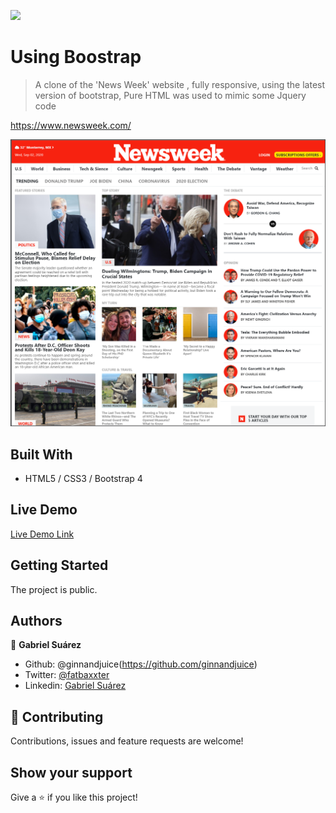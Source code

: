 

![](https://img.shields.io/badge/Microverse-blueviolet)

# Using Boostrap

> A clone of the 'News Week' website , fully responsive, using the latest version of bootstrap, Pure HTML was used to mimic some Jquery code

https://www.newsweek.com/

![Alt text](https://github.com/GabrielJSuarez/Using-Boostrap/blob/newsweek-Clone-Feature-Branch/assetts/screenshot.png?raw=true "Screenshot")

## Built With

- HTML5 / CSS3 / Bootstrap 4

## Live Demo

[Live Demo Link](https://gabrieljsuarez.github.io/Using-Boostrap/)


## Getting Started

The project is public.

## Authors

👤 **Gabriel Suárez**

- Github: @ginnandjuice(https://github.com/ginnandjuice)
- Twitter: [@fatbaxxter](https://twitter.com/fatbaxxter)
- Linkedin: [Gabriel Suárez](https://www.linkedin.com/in/gabriel-su%C3%A1rez-torres-85125a1ab/)

## 🤝 Contributing

Contributions, issues and feature requests are welcome!

## Show your support

Give a ⭐️ if you like this project!

